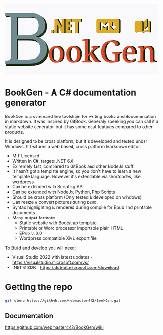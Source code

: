 ![logo](https://raw.githubusercontent.com/webmaster442/BookGen/next/Branding/bookgen-splash.svg)

# BookGen - A C# documentation generator

BookGen is a command line toolchain for writing books and documentation in markdown. It was inspired by GitBook. Generaly speeking you can call it a static website generator, but it has some neat features compared to other products.

It is designed to be cross platform, but It's developed and tested under Windows. It features a web based, cross platform Markdown editor.

* MIT Licensed
* Written in C#, targets .NET 6.0
* Extremely fast, compared to GitBook and other NodeJs stuff
* It hasn't got a template engine, so you don't have to learn a new template language. However it's extendable via shortcodes, like wordpress
* Can be extended with Scripting API
* Can be extended with NodeJs, Python, Php Scripts
* Should be cross platform (Only tested & developed on windows)
* Can resize & convert pictures during build.
* Syntax highlighting is rendered during compile for Epub and printable documents.
* Many output formats: 
    * Static website with Bootstrap template
    * Printable or Word processor importable plain HTML
    * EPub v. 3.0
    * Wordpress compatible XML export file

To Build and develop you will need:
* Visual Studio 2022 with latest updates - https://visualstudio.microsoft.com/vs/
* .NET 6 SDK - https://dotnet.microsoft.com/download

# Getting the repo

```bash
git clone https://github.com/webmaster442/BookGen.git
```
## Documentation

https://github.com/webmaster442/BookGen/wiki
